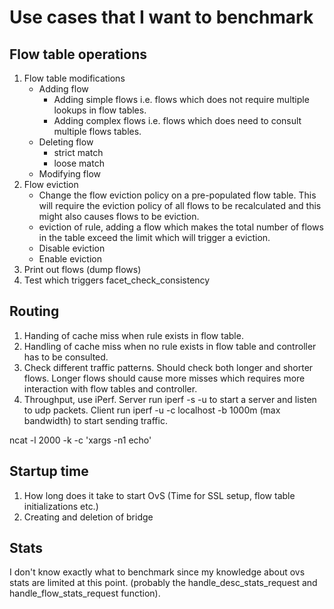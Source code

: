 # Use cases that I want to benchmark


## Flow table operations

1. Flow table modifications
    * Adding flow
        * Adding simple flows i.e. flows which does not require multiple lookups in flow tables.
        * Adding complex flows i.e. flows which does need to consult multiple flows tables.
    * Deleting flow
        * strict match
        * loose match
    * Modifying flow
2. Flow eviction
    * Change the flow eviction policy on a pre-populated flow table. This will require the eviction policy of all flows to be recalculated and this might also causes flows to be eviction.
    * eviction of rule, adding a flow which makes the total number of flows in the table exceed the limit which will trigger a eviction.
    * Disable eviction
    * Enable eviction
3. Print out flows (dump flows)
4. Test which triggers facet_check_consistency

## Routing

1. Handing of cache miss when rule exists in flow table.
2. Handling of cache miss when no rule exists in flow table and controller has to be consulted.
3. Check different traffic patterns. Should check both longer and shorter flows. Longer flows should cause more misses which requires more interaction with flow tables and controller.
4. Throughput, use iPerf. Server run iperf -s -u to start a server and listen to udp packets. Client run iperf -u -c localhost -b 1000m (max bandwidth) to start sending traffic.

ncat -l 2000 -k -c 'xargs -n1 echo'

## Startup time

1. How long does it take to start OvS (Time for SSL setup, flow table initializations etc.)
2. Creating and deletion of bridge

## Stats

I don't know exactly what to benchmark since my knowledge about ovs stats are limited at this point. (probably the handle_desc_stats_request and handle_flow_stats_request function).
